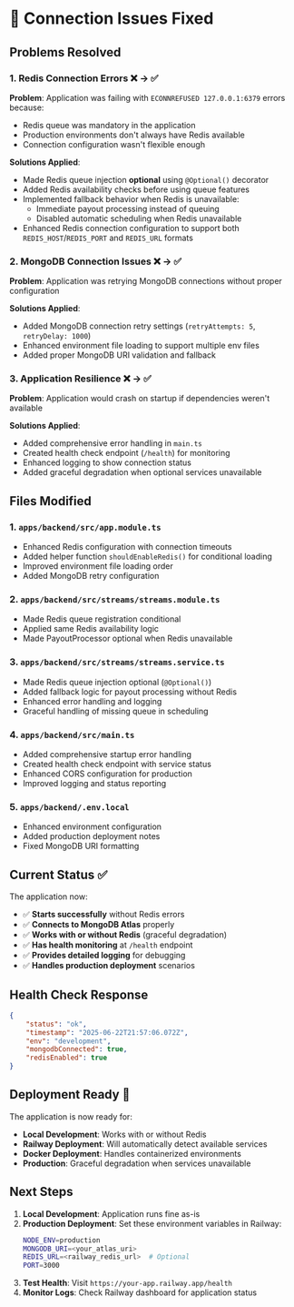 # 🔧 Connection Issues Fixed

## Problems Resolved

### 1. Redis Connection Errors ❌ → ✅
**Problem**: Application was failing with `ECONNREFUSED 127.0.0.1:6379` errors because:
- Redis queue was mandatory in the application
- Production environments don't always have Redis available
- Connection configuration wasn't flexible enough

**Solutions Applied**:
- Made Redis queue injection **optional** using `@Optional()` decorator
- Added Redis availability checks before using queue features
- Implemented fallback behavior when Redis is unavailable:
  - Immediate payout processing instead of queuing
  - Disabled automatic scheduling when Redis unavailable
- Enhanced Redis connection configuration to support both `REDIS_HOST`/`REDIS_PORT` and `REDIS_URL` formats

### 2. MongoDB Connection Issues ❌ → ✅  
**Problem**: Application was retrying MongoDB connections without proper configuration

**Solutions Applied**:
- Added MongoDB connection retry settings (`retryAttempts: 5`, `retryDelay: 1000`)
- Enhanced environment file loading to support multiple env files
- Added proper MongoDB URI validation and fallback

### 3. Application Resilience ❌ → ✅
**Problem**: Application would crash on startup if dependencies weren't available

**Solutions Applied**:
- Added comprehensive error handling in `main.ts`
- Created health check endpoint (`/health`) for monitoring
- Enhanced logging to show connection status
- Added graceful degradation when optional services unavailable

## Files Modified

### 1. `apps/backend/src/app.module.ts`
- Enhanced Redis configuration with connection timeouts
- Added helper function `shouldEnableRedis()` for conditional loading
- Improved environment file loading order
- Added MongoDB retry configuration

### 2. `apps/backend/src/streams/streams.module.ts`  
- Made Redis queue registration conditional
- Applied same Redis availability logic
- Made PayoutProcessor optional when Redis unavailable

### 3. `apps/backend/src/streams/streams.service.ts`
- Made Redis queue injection optional (`@Optional()`)
- Added fallback logic for payout processing without Redis
- Enhanced error handling and logging
- Graceful handling of missing queue in scheduling

### 4. `apps/backend/src/main.ts`
- Added comprehensive startup error handling  
- Created health check endpoint with service status
- Enhanced CORS configuration for production
- Improved logging and status reporting

### 5. `apps/backend/.env.local`
- Enhanced environment configuration
- Added production deployment notes
- Fixed MongoDB URI formatting

## Current Status ✅

The application now:
- ✅ **Starts successfully** without Redis errors
- ✅ **Connects to MongoDB Atlas** properly  
- ✅ **Works with or without Redis** (graceful degradation)
- ✅ **Has health monitoring** at `/health` endpoint
- ✅ **Provides detailed logging** for debugging
- ✅ **Handles production deployment** scenarios

## Health Check Response

```json
{
    "status": "ok",
    "timestamp": "2025-06-22T21:57:06.072Z", 
    "env": "development",
    "mongodbConnected": true,
    "redisEnabled": true
}
```

## Deployment Ready 🚀

The application is now ready for:
- **Local Development**: Works with or without Redis
- **Railway Deployment**: Will automatically detect available services
- **Docker Deployment**: Handles containerized environments
- **Production**: Graceful degradation when services unavailable

## Next Steps

1. **Local Development**: Application runs fine as-is
2. **Production Deployment**: Set these environment variables in Railway:
   ```bash
   NODE_ENV=production
   MONGODB_URI=<your_atlas_uri>
   REDIS_URL=<railway_redis_url>  # Optional
   PORT=3000
   ```
3. **Test Health**: Visit `https://your-app.railway.app/health`
4. **Monitor Logs**: Check Railway dashboard for application status 